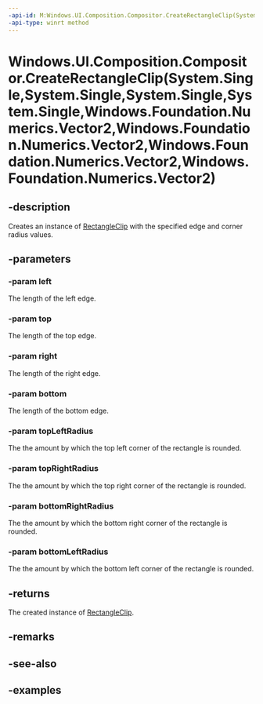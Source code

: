 ```yaml
---
-api-id: M:Windows.UI.Composition.Compositor.CreateRectangleClip(System.Single,System.Single,System.Single,System.Single,Windows.Foundation.Numerics.Vector2,Windows.Foundation.Numerics.Vector2,Windows.Foundation.Numerics.Vector2,Windows.Foundation.Numerics.Vector2)
-api-type: winrt method
---
```


# Windows.UI.Composition.Compositor.CreateRectangleClip(System.Single,System.Single,System.Single,System.Single,Windows.Foundation.Numerics.Vector2,Windows.Foundation.Numerics.Vector2,Windows.Foundation.Numerics.Vector2,Windows.Foundation.Numerics.Vector2)

<!--
public Windows.UI.Composition.RectangleClip CreateRectangleClip (float left, float top, float right, float bottom, System.Numerics.Vector2 topLeftRadius, System.Numerics.Vector2 topRightRadius, System.Numerics.Vector2 bottomRightRadius, System.Numerics.Vector2 bottomLeftRadius);
-->

## -description

Creates an instance of [RectangleClip](rectangleclip.md) with the specified edge and corner radius values.

## -parameters

### -param left

The length of the left edge.

### -param top

The length of the top edge.

### -param right

The length of the right edge.

### -param bottom

The length of the bottom edge.

### -param topLeftRadius

The the amount by which the top left corner of the rectangle is rounded.

### -param topRightRadius

The the amount by which the top right corner of the rectangle is rounded.

### -param bottomRightRadius

The the amount by which the bottom right corner of the rectangle is rounded.

### -param bottomLeftRadius

The the amount by which the bottom left corner of the rectangle is rounded.

## -returns

The created instance of [RectangleClip](rectangleclip.md).

## -remarks

## -see-also

## -examples



